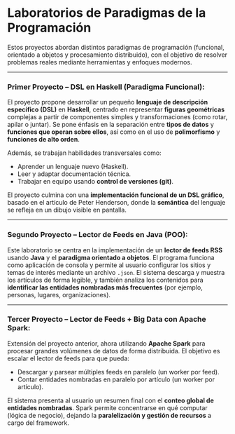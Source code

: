 # Laboratorios de Paradigmas de la Programación 
Estos proyectos abordan distintos paradigmas de programación (funcional, orientado a objetos y procesamiento distribuido), con el objetivo de resolver problemas reales mediante herramientas y enfoques modernos.

---

### **Primer Proyecto – DSL en Haskell (Paradigma Funcional):**

El proyecto propone desarrollar un pequeño **lenguaje de descripción específico (DSL)** en **Haskell**, centrado en representar **figuras geométricas** complejas a partir de componentes simples y transformaciones (como rotar, apilar o juntar). Se pone énfasis en la separación entre **tipos de datos** y **funciones que operan sobre ellos**, así como en el uso de **polimorfismo** y **funciones de alto orden**.

Además, se trabajan habilidades transversales como:

* Aprender un lenguaje nuevo (Haskell).
* Leer y adaptar documentación técnica.
* Trabajar en equipo usando **control de versiones (git)**.

El proyecto culmina con una **implementación funcional de un DSL gráfico**, basado en el artículo de Peter Henderson, donde la **semántica** del lenguaje se refleja en un dibujo visible en pantalla.

---

### **Segundo Proyecto – Lector de Feeds en Java (POO):**

Este laboratorio se centra en la implementación de un **lector de feeds RSS** usando **Java** y el **paradigma orientado a objetos**. El programa funciona como aplicación de consola y permite al usuario configurar los sitios y temas de interés mediante un archivo `.json`. El sistema descarga y muestra los artículos de forma legible, y también analiza los contenidos para **identificar las entidades nombradas más frecuentes** (por ejemplo, personas, lugares, organizaciones).

---

### **Tercer Proyecto – Lector de Feeds + Big Data con Apache Spark:**

Extensión del proyecto anterior, ahora utilizando **Apache Spark** para procesar grandes volúmenes de datos de forma distribuida. El objetivo es escalar el lector de feeds para que pueda:

* Descargar y parsear múltiples feeds en paralelo (un worker por feed).
* Contar entidades nombradas en paralelo por artículo (un worker por artículo).

El sistema presenta al usuario un resumen final con el **conteo global de entidades nombradas**. Spark permite concentrarse en qué computar (lógica de negocio), dejando la **paralelización y gestión de recursos** a cargo del framework.
